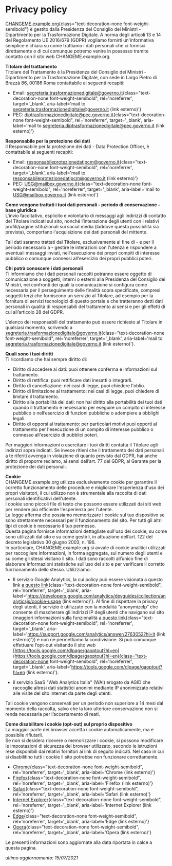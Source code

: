 # Privacy policy

[CHANGEME.example.org](https://CHANGEME.example.org/){class="text-decoration-none font-weight-semibold"} è gestito dalla Presidenza del Consiglio dei Ministri - Dipartimento per la Trasformazione Digitale.
A norma degli articoli 13 e 14 del Regolamento UE 2016/679 (GDPR) vogliamo fornirti un'informativa semplice e chiara su come trattiamo i dati personali che ci fornisci direttamente o di cui comunque potremo venire in possesso tramite contatto con il sito web CHANGEME.example.org.

**Titolare del trattamento**  
Titolare del Trattamento è la Presidenza del Consiglio dei Ministri - Dipartimento per la Trasformazione Digitale, con sede in Largo Pietro di Brazzà 86, 00186 Roma contattabile ai seguenti recapiti:

- Email: [segreteria.trasformazionedigitale@governo.it](mailto:segreteria.trasformazionedigitale@governo.it){class="text-decoration-none font-weight-semibold", rel='noreferrer', target='\_blank', aria-label='mail to segreteria.trasformazionedigitale@governo.it (link esterno)'}
- PEC: [diptrasformazionedigitale@pec.governo.it](mailto:diptrasformazionedigitale@pec.governo.it){class="text-decoration-none font-weight-semibold", rel='noreferrer', target='\_blank', aria-label='mail to segreteria.diptrasformazionedigitale@pec.governo.it (link esterno)'}

**Responsabile per la protezione dei dati**  
Il Responsabile per la protezione dei dati - Data Protection Officer, è contattabile ai seguenti recapiti:

- Email: [responsabileprotezionedatipcm@governo.it](mailto:responsabileprotezionedatipcm@governo.it){class="text-decoration-none font-weight-semibold", rel='noreferrer', target='\_blank', aria-label='mail to responsabileprotezionedatipcm@governo.it (link esterno)'}
- PEC: [USG@mailbox.governo.it](mailto:USG@mailbox.governo.it){class="text-decoration-none font-weight-semibold", rel='noreferrer', target='\_blank', aria-label='mail to USG@mailbox.governo.it (link esterno)'}

**Come vengono trattati i tuoi dati personali - periodo di conservazione - base giuridica**  
L'invio facoltativo, esplicito e volontario di messaggi agli indirizzi di contatto del Titolare indicati sul sito, nonché l’interazione degli utenti con i relativi profili/pagine istituzionali sui social media (laddove questa possibilità sia prevista), comportano l'acquisizione dei dati personali del mittente.

Tali dati saranno trattati dal Titolare, esclusivamente al fine di - e per il periodo necessario a - gestire le interazioni con l'utenza e rispondere a eventuali messaggi inviati, nell'esecuzione dei propri compiti di interesse pubblico o comunque connessi all'esercizio dei propri pubblici poteri.

**Chi potrà conoscere i dati personali**  
Ti informiamo che i dati personali raccolti potranno essere oggetto di comunicazione a soggetti, interni o esterni alla Presidenza del Consiglio dei Ministri, nei confronti dei quali la comunicazione si configura come necessaria per il perseguimento delle finalità sopra specificate, compresi soggetti terzi che forniscono un servizio al Titolare, ad esempio per la fornitura di servizi tecnologici di questo portale e che tratteranno detti dati personali in qualità di responsabili del trattamento ai sensi e per gli effetti di cui all’articolo 28 del GDPR.

L’elenco dei responsabili del trattamento può essere richiesto al Titolare in qualsiasi momento, scrivendo a [segreteria.trasformazionedigitale@governo.it](mailto:segreteria.trasformazionedigitale@governo.it){class="text-decoration-none font-weight-semibold", rel='noreferrer', target='\_blank', aria-label='mail to segreteria.trasformazionedigitale@governo.it (link esterno)'}.

**Quali sono i tuoi diritti**  
Ti ricordiamo che hai sempre diritto di:

- Diritto di accedere ai dati: puoi ottenere conferma e informazioni sul trattamento.
- Diritto di rettifica: puoi rettificare dati inesatti o integrarli.
- Diritto di cancellazione: nei casi di legge, puoi chiedere l'oblio.
- Diritto di limitazione al trattamento: nei casi di legge, puoi chiedere di limitare il trattamento.
- Diritto alla portabilità dei dati: non hai diritto alla portabilità dei tuoi dati quando il trattamento è necessario per eseguire un compito di interesse pubblico o nell’esercizio di funzioni pubbliche o adempiere a obblighi legali.
- Diritto di opporsi al trattamento: per particolari motivi puoi opporti al trattamento per l'esecuzione di un compito di interesse pubblico o connesso all'esercizio di pubblici poteri.

Per maggiori informazioni o esercitare i tuoi diritti contatta il Titolare agli indirizzi sopra indicati. Se invece ritieni che il trattamento dei dati personali a te riferiti avvenga in violazione di quanto previsto dal GDPR, hai anche diritto di proporre reclamo, ai sensi dell’art. 77 del GDPR, al Garante per la protezione dei dati personali.

**Cookie**  
CHANGEME.example.org utilizza esclusivamente cookie per garantire il corretto funzionamento delle procedure e migliorare l'esperienza d'uso dei propri visitatori, il cui utilizzo non è strumentale alla raccolta di dati personali identificativi dell'utente.  
I cookie sono piccoli file di testo che possono essere utilizzati dai siti web per rendere più efficiente l'esperienza per l'utente.  
La legge afferma che possiamo memorizzare i cookie sul tuo dispositivo se sono strettamente necessari per il funzionamento del sito. Per tutti gli altri tipi di cookie è necessario il tuo permesso.  
Questa pagina fornisce informazioni dettagliate sull'uso dei cookie, su come sono utilizzati dal sito e su come gestirli, in attuazione dell’art. 122 del decreto legislativo 30 giugno 2003, n. 196.  
In particolare, CHANGEME.example.org si avvale di cookie analitici utilizzati per raccogliere informazioni, in forma aggregata, sul numero degli utenti e su come gli stessi visitano il sito. I dati sono raccolti all’unico fine di elaborare informazioni statistiche sull’uso del sito e per verificare il corretto funzionamento dello stesso. Utilizziamo:

- Il servizio Google Analytics, la cui policy può essere visionata a questo link [a questo link](https://developers.google.com/analytics/devguides/collection/analyticsjs/cookie-usage){class="text-decoration-none font-weight-semibold", rel='noreferrer', target='\_blank', aria-label='https://developers.google.com/analytics/devguides/collection/analyticsjs/cookie-usage (link esterno)'}.
  Al fine di rispettare la privacy degli utenti, il servizio è utilizzato con la modalità “anonymizeIp” che consente di mascherare gli indirizzi IP degli utenti che navigano sul sito (maggiori informazioni sulla funzionalità [a questo link](https://support.google.com/analytics/answer/2763052?hl=it){class="text-decoration-none font-weight-semibold", rel='noreferrer', target='\_blank', aria-label='https://support.google.com/analytics/answer/2763052?hl=it (link esterno)'}) e non ne permettiamo la condivisione. Si può comunque effettuare l’opt-out visitando il sito web [https://tools.google.com/dlpage/gaoptout?hl=en](https://tools.google.com/dlpage/gaoptout?hl=en){class="text-decoration-none font-weight-semibold", rel='noreferrer', target='\_blank', aria-label='https://tools.google.com/dlpage/gaoptout?hl=en (link esterno)'}.

- il servizio SaaS "Web Analytics Italia" (WAI) erogato da AGID che raccoglie altresì dati statistici anonimi mediante IP anonimizzato relativi alle visite del sito internet da parte degli utenti.

Tali cookie vengono conservati per un periodo non superiore a 14 mesi dal momento della raccolta, salvo che la loro ulteriore conservazione non si renda necessaria per l’accertamento di reati.

**Come disabilitare i cookie (opt-out) sul proprio dispositivo**  
La maggior parte dei browser accetta i cookie automaticamente, ma è possibile rifiutarli.  
Se non si desidera ricevere o memorizzare i cookie, si possono modificare le impostazioni di sicurezza del browser utilizzato, secondo le istruzioni rese disponibili dai relativi fornitori ai link di seguito indicati. Nel caso in cui si disabilitino tutti i cookie il sito potrebbe non funzionare correttamente.

- [Chrome](https://support.google.com/chrome/answer/95647?co=GENIE.Platform%3DDesktop&hl=it){class="text-decoration-none font-weight-semibold", rel='noreferrer', target='\_blank', aria-label='Chrome (link esterno)'}
- [Firefox](https://support.mozilla.org/it/kb/protezione-antitracciamento-avanzata-firefox-desktop?redirectlocale=it&redirectslug=Attivare+e+disattivare+i+cookie){class="text-decoration-none font-weight-semibold", rel='noreferrer', target='\_blank', aria-label='Firefox (link esterno)'}
- [Safari](https://support.apple.com/guide/safari/manage-cookies-and-website-data-sfri11471/mac){class="text-decoration-none font-weight-semibold", rel='noreferrer', target='\_blank', aria-label='Safari (link esterno)'}
- [Internet Explorer](https://support.microsoft.com/it-it/help/17442/windows-internet-explorer-delete-manage-cookies){class="text-decoration-none font-weight-semibold", rel='noreferrer', target='\_blank', aria-label='Internet Explorer (link esterno)'}
- [Edge](https://support.microsoft.com/it-it/help/4027947/microsoft-edge-delete-cookies){class="text-decoration-none font-weight-semibold", rel='noreferrer', target='\_blank', aria-label='Edge (link esterno)'}
- [Opera](https://help.opera.com/en/latest/web-preferences/#cookies){class="text-decoration-none font-weight-semibold", rel='noreferrer', target='\_blank', aria-label='Opera (link esterno)'}

Le presenti informazioni sono aggiornate alla data riportata in calce a questa pagina.

<p class="text-right"><em>ultimo aggiornamento: 15/07/2021</em></p>

